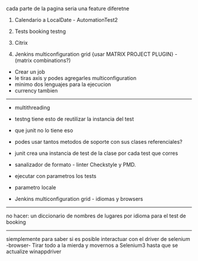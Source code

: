 cada parte de la pagina seria una feature diferetne



1. Calendario a LocalDate - AutomationTest2

2. Tests booking testng

3. Citrix

4. Jenkins multiconfiguration grid {usar MATRIX PROJECT PLUGIN} - (matrix combinations?) 
- Crear un job
- le tiras axis y podes agregarles multiconfiguration
- minimo dos lenguajes para la ejecucion
- currency tambien

--- 

* multithreading

* testng tiene esto de reutilizar la instancia del test
* que junit no lo tiene eso
* podes usar tantos metodos de soporte con sus clases referenciales?

* junit crea una instancia de test de la clase por cada test que corres

* sanalizador de formato - linter
Checkstyle y PMD.

* ejecutar con parametros los tests
* parametro locale

* Jenkins multiconfiguration grid - idiomas y browsers

---------------------------

no hacer:
un diccionario de nombres de lugares por idioma para el test de booking

---------------------------

siemplemente para saber si es posible interactuar con el driver de selenium
-browser-
Tirar todo a la mierda y movernos a Selenium3 hasta que se actualize winappdriver

